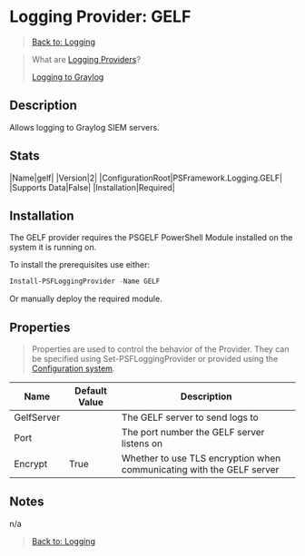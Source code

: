 ﻿# Logging Provider: GELF

> [Back to: Logging](../../logging.html)

> What are [Logging Providers](../basics/logging-providers.html)?
>
> [Logging to Graylog](../loggingto/graylog.html)

## Description

Allows logging to Graylog SIEM servers.

## Stats

|Name|gelf|
|Version|2|
|ConfigurationRoot|PSFramework.Logging.GELF|
|Supports Data|False|
|Installation|Required|

## Installation

The GELF provider requires the PSGELF PowerShell Module installed on the system it is running on.

To install the prerequisites use either:

```powershell
Install-PSFLoggingProvider -Name GELF
```

Or manually deploy the required module.

## Properties

> Properties are used to control the behavior of the Provider.
> They can be specified using Set-PSFLoggingProvider or provided using the [Configuration system](../../configuration.html).

|Name|Default Value|Description|
|---|---|---|
|GelfServer||The GELF server to send logs to|
|Port||The port number the GELF server listens on|
|Encrypt|True|Whether to use TLS encryption when communicating with the GELF server|

## Notes

n/a

> [Back to: Logging](../../logging.html)
